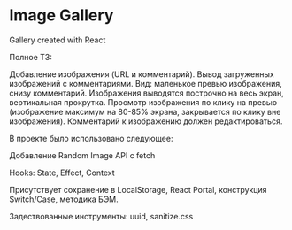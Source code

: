 # Image Gallery

Gallery created with React

Полное ТЗ:

Добавление изображения (URL и комментарий).
Вывод загруженных изображений с комментариями.
Вид: маленькое превью изображения, снизу комментарий.
Изображения выводятся построчно на весь экран, вертикальная прокрутка.
Просмотр изображения по клику на превью (изображение максимум на 80-85% экрана, закрывается по клику вне изображения).
Комментарий к изображению должен редактироваться.

В проекте было использовано следующее:

Добавление Random Image API с fetch

Hooks:
State, Effect, Context

Присутствует сохранение в LocalStorage, React Portal, конструкция Switch/Case, методика БЭМ.

Задествованные инструменты: uuid, sanitize.css
